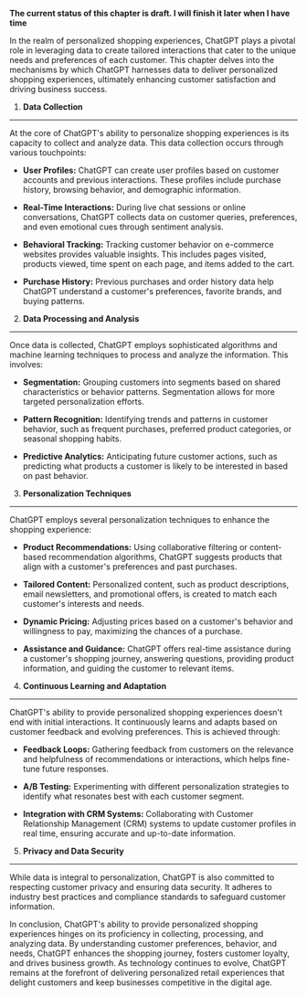 **The current status of this chapter is draft. I will finish it later when I have time**

In the realm of personalized shopping experiences, ChatGPT plays a pivotal role in leveraging data to create tailored interactions that cater to the unique needs and preferences of each customer. This chapter delves into the mechanisms by which ChatGPT harnesses data to deliver personalized shopping experiences, ultimately enhancing customer satisfaction and driving business success.

1. **Data Collection**
----------------------

At the core of ChatGPT's ability to personalize shopping experiences is its capacity to collect and analyze data. This data collection occurs through various touchpoints:

* **User Profiles:** ChatGPT can create user profiles based on customer accounts and previous interactions. These profiles include purchase history, browsing behavior, and demographic information.

* **Real-Time Interactions:** During live chat sessions or online conversations, ChatGPT collects data on customer queries, preferences, and even emotional cues through sentiment analysis.

* **Behavioral Tracking:** Tracking customer behavior on e-commerce websites provides valuable insights. This includes pages visited, products viewed, time spent on each page, and items added to the cart.

* **Purchase History:** Previous purchases and order history data help ChatGPT understand a customer's preferences, favorite brands, and buying patterns.

2. **Data Processing and Analysis**
-----------------------------------

Once data is collected, ChatGPT employs sophisticated algorithms and machine learning techniques to process and analyze the information. This involves:

* **Segmentation:** Grouping customers into segments based on shared characteristics or behavior patterns. Segmentation allows for more targeted personalization efforts.

* **Pattern Recognition:** Identifying trends and patterns in customer behavior, such as frequent purchases, preferred product categories, or seasonal shopping habits.

* **Predictive Analytics:** Anticipating future customer actions, such as predicting what products a customer is likely to be interested in based on past behavior.

3. **Personalization Techniques**
---------------------------------

ChatGPT employs several personalization techniques to enhance the shopping experience:

* **Product Recommendations:** Using collaborative filtering or content-based recommendation algorithms, ChatGPT suggests products that align with a customer's preferences and past purchases.

* **Tailored Content:** Personalized content, such as product descriptions, email newsletters, and promotional offers, is created to match each customer's interests and needs.

* **Dynamic Pricing:** Adjusting prices based on a customer's behavior and willingness to pay, maximizing the chances of a purchase.

* **Assistance and Guidance:** ChatGPT offers real-time assistance during a customer's shopping journey, answering questions, providing product information, and guiding the customer to relevant items.

4. **Continuous Learning and Adaptation**
-----------------------------------------

ChatGPT's ability to provide personalized shopping experiences doesn't end with initial interactions. It continuously learns and adapts based on customer feedback and evolving preferences. This is achieved through:

* **Feedback Loops:** Gathering feedback from customers on the relevance and helpfulness of recommendations or interactions, which helps fine-tune future responses.

* **A/B Testing:** Experimenting with different personalization strategies to identify what resonates best with each customer segment.

* **Integration with CRM Systems:** Collaborating with Customer Relationship Management (CRM) systems to update customer profiles in real time, ensuring accurate and up-to-date information.

5. **Privacy and Data Security**
--------------------------------

While data is integral to personalization, ChatGPT is also committed to respecting customer privacy and ensuring data security. It adheres to industry best practices and compliance standards to safeguard customer information.

In conclusion, ChatGPT's ability to provide personalized shopping experiences hinges on its proficiency in collecting, processing, and analyzing data. By understanding customer preferences, behavior, and needs, ChatGPT enhances the shopping journey, fosters customer loyalty, and drives business growth. As technology continues to evolve, ChatGPT remains at the forefront of delivering personalized retail experiences that delight customers and keep businesses competitive in the digital age.
